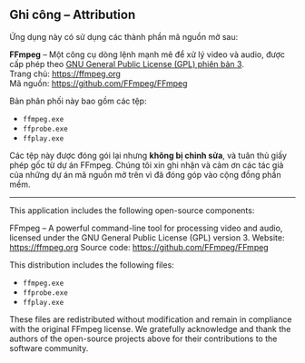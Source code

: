 ## Ghi công – Attribution

Ứng dụng này có sử dụng các thành phần mã nguồn mở sau:

**FFmpeg** – Một công cụ dòng lệnh mạnh mẽ để xử lý video và audio, được cấp phép theo [GNU General Public License (GPL) phiên bản 3](https://www.gnu.org/licenses/gpl-3.0.html).  
Trang chủ: https://ffmpeg.org  
Mã nguồn: https://github.com/FFmpeg/FFmpeg

Bản phân phối này bao gồm các tệp:
- `ffmpeg.exe`
- `ffprobe.exe`
- `ffplay.exe`

Các tệp này được đóng gói lại nhưng **không bị chỉnh sửa**, và tuân thủ giấy phép gốc từ dự án FFmpeg.
Chúng tôi xin ghi nhận và cảm ơn các tác giả của những dự án mã nguồn mở trên vì đã đóng góp vào cộng đồng phần mềm.


---
This application includes the following open-source components:

FFmpeg – A powerful command-line tool for processing video and audio, licensed under the GNU General Public License (GPL) version 3.
Website: https://ffmpeg.org
Source code: https://github.com/FFmpeg/FFmpeg

This distribution includes the following files:
- `ffmpeg.exe`
- `ffprobe.exe`
- `ffplay.exe`


These files are redistributed without modification and remain in compliance with the original FFmpeg license.
We gratefully acknowledge and thank the authors of the open-source projects above for their contributions to the software community.
